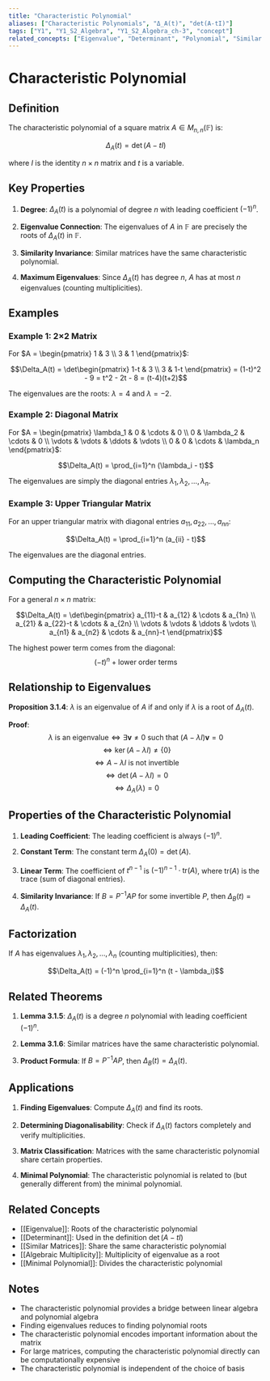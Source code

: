 ```yaml
---
title: "Characteristic Polynomial"
aliases: ["Characteristic Polynomials", "Δ_A(t)", "det(A-tI)"]
tags: ["Y1", "Y1_S2_Algebra", "Y1_S2_Algebra_ch-3", "concept"]
related_concepts: ["Eigenvalue", "Determinant", "Polynomial", "Similar Matrices"]
---
```


# Characteristic Polynomial

## Definition
The characteristic polynomial of a square matrix $A \in M_{n,n}(\mathbb{F})$ is:

$$\Delta_A(t) = \det(A - tI)$$

where $I$ is the identity $n \times n$ matrix and $t$ is a variable.

## Key Properties
1. **Degree**: $\Delta_A(t)$ is a polynomial of degree $n$ with leading coefficient $(-1)^n$.

2. **Eigenvalue Connection**: The eigenvalues of $A$ in $\mathbb{F}$ are precisely the roots of $\Delta_A(t)$ in $\mathbb{F}$.

3. **Similarity Invariance**: Similar matrices have the same characteristic polynomial.

4. **Maximum Eigenvalues**: Since $\Delta_A(t)$ has degree $n$, $A$ has at most $n$ eigenvalues (counting multiplicities).

## Examples
### Example 1: 2×2 Matrix
For $A = \begin{pmatrix} 1 & 3 \\ 3 & 1 \end{pmatrix}$:

$$\Delta_A(t) = \det\begin{pmatrix} 1-t & 3 \\ 3 & 1-t \end{pmatrix} = (1-t)^2 - 9 = t^2 - 2t - 8 = (t-4)(t+2)$$

The eigenvalues are the roots: $\lambda = 4$ and $\lambda = -2$.

### Example 2: Diagonal Matrix
For $A = \begin{pmatrix} \lambda_1 & 0 & \cdots & 0 \\ 0 & \lambda_2 & \cdots & 0 \\ \vdots & \vdots & \ddots & \vdots \\ 0 & 0 & \cdots & \lambda_n \end{pmatrix}$:

$$\Delta_A(t) = \prod_{i=1}^n (\lambda_i - t)$$

The eigenvalues are simply the diagonal entries $\lambda_1, \lambda_2, \ldots, \lambda_n$.

### Example 3: Upper Triangular Matrix
For an upper triangular matrix with diagonal entries $a_{11}, a_{22}, \ldots, a_{nn}$:

$$\Delta_A(t) = \prod_{i=1}^n (a_{ii} - t)$$

The eigenvalues are the diagonal entries.

## Computing the Characteristic Polynomial
For a general $n \times n$ matrix:

$$\Delta_A(t) = \det\begin{pmatrix} 
a_{11}-t & a_{12} & \cdots & a_{1n} \\
a_{21} & a_{22}-t & \cdots & a_{2n} \\
\vdots & \vdots & \ddots & \vdots \\
a_{n1} & a_{n2} & \cdots & a_{nn}-t
\end{pmatrix}$$

The highest power term comes from the diagonal:
$$(-t)^n + \text{lower order terms}$$

## Relationship to Eigenvalues
**Proposition 3.1.4**: $\lambda$ is an eigenvalue of $A$ if and only if $\lambda$ is a root of $\Delta_A(t)$.

**Proof**: 
$$\lambda \text{ is an eigenvalue} \Leftrightarrow \exists \mathbf{v} \neq 0 \text{ such that } (A-\lambda I)\mathbf{v} = 0$$
$$\Leftrightarrow \ker(A-\lambda I) \neq \{0\}$$
$$\Leftrightarrow A-\lambda I \text{ is not invertible}$$
$$\Leftrightarrow \det(A-\lambda I) = 0$$
$$\Leftrightarrow \Delta_A(\lambda) = 0$$

## Properties of the Characteristic Polynomial
1. **Leading Coefficient**: The leading coefficient is always $(-1)^n$.

2. **Constant Term**: The constant term $\Delta_A(0) = \det(A)$.

3. **Linear Term**: The coefficient of $t^{n-1}$ is $(-1)^{n-1} \cdot \text{tr}(A)$, where $\text{tr}(A)$ is the trace (sum of diagonal entries).

4. **Similarity Invariance**: If $B = P^{-1}AP$ for some invertible $P$, then $\Delta_B(t) = \Delta_A(t)$.

## Factorization
If $A$ has eigenvalues $\lambda_1, \lambda_2, \ldots, \lambda_n$ (counting multiplicities), then:

$$\Delta_A(t) = (-1)^n \prod_{i=1}^n (t - \lambda_i)$$

## Related Theorems
1. **Lemma 3.1.5**: $\Delta_A(t)$ is a degree $n$ polynomial with leading coefficient $(-1)^n$.

2. **Lemma 3.1.6**: Similar matrices have the same characteristic polynomial.

3. **Product Formula**: If $B = P^{-1}AP$, then $\Delta_B(t) = \Delta_A(t)$.

## Applications
1. **Finding Eigenvalues**: Compute $\Delta_A(t)$ and find its roots.

2. **Determining Diagonalisability**: Check if $\Delta_A(t)$ factors completely and verify multiplicities.

3. **Matrix Classification**: Matrices with the same characteristic polynomial share certain properties.

4. **Minimal Polynomial**: The characteristic polynomial is related to (but generally different from) the minimal polynomial.

## Related Concepts
- [[Eigenvalue]]: Roots of the characteristic polynomial
- [[Determinant]]: Used in the definition $\det(A - tI)$
- [[Similar Matrices]]: Share the same characteristic polynomial
- [[Algebraic Multiplicity]]: Multiplicity of eigenvalue as a root
- [[Minimal Polynomial]]: Divides the characteristic polynomial

## Notes
- The characteristic polynomial provides a bridge between linear algebra and polynomial algebra
- Finding eigenvalues reduces to finding polynomial roots
- The characteristic polynomial encodes important information about the matrix
- For large matrices, computing the characteristic polynomial directly can be computationally expensive
- The characteristic polynomial is independent of the choice of basis
